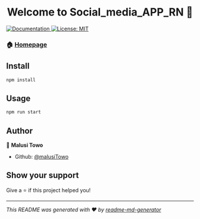 <h1 align="center">Welcome to Social_media_APP_RN 👋</h1>
<p>
  <a href="https://github.com/malusiTowo/Social_media_APP_RN" target="_blank">
    <img alt="Documentation" src="https://img.shields.io/badge/documentation-yes-brightgreen.svg" />
  </a>
  <a href="#" target="_blank">
    <img alt="License: MIT" src="https://img.shields.io/badge/License-MIT-yellow.svg" />
  </a>
</p>

### 🏠 [Homepage](https://github.com/malusiTowo/Social_media_APP_RN)

## Install

```sh
npm install
```

## Usage

```sh
npm run start
```

## Author

👤 **Malusi Towo**

- Github: [@malusiTowo](https://github.com/malusiTowo)

## Show your support

Give a ⭐️ if this project helped you!

---

_This README was generated with ❤️ by [readme-md-generator](https://github.com/kefranabg/readme-md-generator)_
